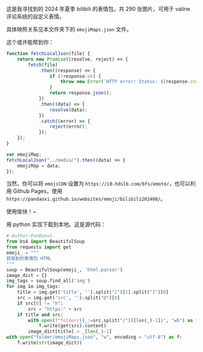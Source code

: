 这是我寻找到的 2024 年夏季 bilibili 的表情包，共 290 张图片，可用于 valine 评论系统的自定义表情。

具体映照关系见本文件夹下的 `emojiMaps.json` 文件。

这个或许能帮到你：

```js
function fetchLocalJson(file) {
	return new Promise((resolve, reject) => {
		fetch(file)
			.then((response) => {
				if (!response.ok) {
					throw new Error(`HTTP error! Status: ${response.status}`);
				}
				return response.json();
			})
			.then((data) => {
				resolve(data);
			})
			.catch((error) => {
				reject(error);
			});
	});
}

var emojiMap;
fetchLocalJson("../media/").then((data) => {
	emojiMap = data;
});
```

当然，你可以将 `emojiCDN` 设置为 `https://i0.hdslb.com/bfs/emote/`，也可以利用 Github Pages，使用 `https://pandaoxi.github.io/websites/emoji/bilibili202408/`。

使用愉快！~

<!--

至于是从哪里找到 bilibili 表情的，我是从
直播间、评论
的 “标签” 按钮中，开发者工具，HTML 元素中找到的。

div.emoji-wrap 一类的。
-->

用 python 实现下载到本地。这是源代码：

```python
# Author:PanDaoxi
from bs4 import BeautifulSoup
from requests import get
emoji_ = """
获取到的表情包 HTML
"""
soup = BeautifulSoup(emoji_, 'html.parser')
image_dict = {}
img_tags = soup.find_all('img')
for img in img_tags:
    title = img.get('title', '').split("[")[1].split("]")[0]
    src = img.get('src', '').split("@")[0]
    if src[0] != "h":
        src = "https:" + src
    if title and src:
        with open(f"folder/{(_:=src.split("/"))[len(_)-1]}", "wb") as f:
            f.write(get(src).content)
        image_dict[title] = _[len(_)-1]
with open("folder/emojiMaps.json", "w", encoding = "utf-8") as f:
    f.write(str(image_dict))
```
